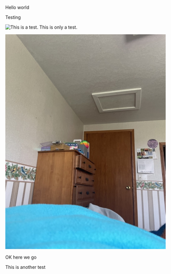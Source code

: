 

Hello world 



Testing 



 

![This is a test. This is only a test.](../images/13_May_2021_15_44_20.jpg)



 

![Yeah standing view from my bed](13_May_2021_15_47_18.jpg)



OK here we go 



This is another test 

